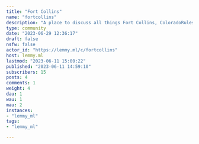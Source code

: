```yaml
---
title: "Fort Collins" 
name: "fortcollins"
description: "A place to discuss all things Fort Collins, ColoradoRules:- Be civil and nice.- No Spam."
type: community
date: "2023-06-29 12:36:17"
draft: false
nsfw: false
actor_id: "https://lemmy.ml/c/fortcollins"
host: lemmy.ml
lastmod: "2023-06-11 15:00:22"
published: "2023-06-11 14:59:10"
subscribers: 15
posts: 4
comments: 1
weight: 4
dau: 1
wau: 1
mau: 2
instances:
- "lemmy_ml"
tags: 
- "lemmy_ml"

---
```

